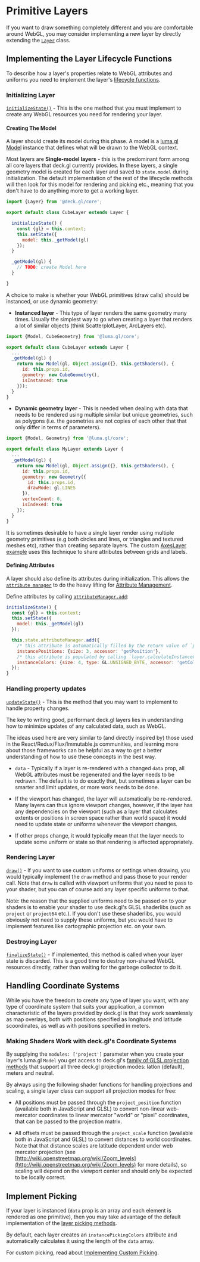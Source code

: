 # Primitive Layers

If you want to draw something completely different and you are comfortable around WebGL, you may consider implementing a new layer by directly extending the [`Layer`](/docs/api-reference/core/layer.md) class.


## Implementing the Layer Lifecycle Functions

To describe how a layer's properties relate to WebGL attributes and uniforms you need to implement the layer's [lifecycle functions](/docs/developer-guide/custom-layers/layer-lifecycle.md).


### Initializing Layer

[`initializeState()`](/docs/api-reference/core/layer.md#initializestate) - This is the one method that you must implement to create any WebGL resources you need for rendering your layer.


#### Creating The Model

A layer should create its model during this phase. A model is a [luma.gl](https://github.com/visgl/luma.gl) [Model](https://github.com/visgl/luma.gl/blob/8.0-release/docs/api-reference/engine/model.md) instance that defines what will be drawn to the WebGL context.

Most layers are **Single-model layers** - this is the predominant form among all core layers that deck.gl currently provides. In these layers, a single geometry model is created for each layer and saved to `state.model` during initialization. The default implementation of the rest of the lifecycle methods will then look for this model for rendering and picking etc., meaning that you don't have to do anything more to get a working layer.

```js
import {Layer} from '@deck.gl/core';

export default class CubeLayer extends Layer {

  initializeState() {
    const {gl} = this.context;
    this.setState({
      model: this._getModel(gl)
    });
  }

  _getModel(gl) {
    // TODO: create Model here
  }

}
```

A choice to make is whether your WebGL primitives (draw calls) should be instanced, or use dynamic geometry:

* **Instanced layer** - This type of layer renders the same geometry many times. Usually the simplest way to go when creating a layer that renders a lot of similar objects (think ScatterplotLayer, ArcLayers etc).

```js
import {Model, CubeGeometry} from '@luma.gl/core';

export default class CubeLayer extends Layer {
  ...
  _getModel(gl) {
    return new Model(gl, Object.assign({}, this.getShaders(), {
      id: this.props.id,
      geometry: new CubeGeometry(),
      isInstanced: true
    }));
  }
}
```

* **Dynamic geometry layer** - This is needed when dealing with data that needs to be rendered using multiple similar but unique geometries, such as polygons (i.e. the geometries are not copies of each other that that only differ in terms of parameters).

```js
import {Model, Geometry} from '@luma.gl/core';

export default class MyLayer extends Layer {
  ...
  _getModel(gl) {
    return new Model(gl, Object.assign({}, this.getShaders(), {
      id: this.props.id,
      geometry: new Geometry({
        id: this.props.id,
        drawMode: gl.LINES
      }),
      vertexCount: 0,
      isIndexed: true
    });
  }
}
```

It is sometimes desirable to have a single layer render using multiple geometry primitives (e.g both circles and lines, or triangles and textured meshes etc), rather than creating separate layers. The custom [AxesLayer example](https://github.com/visgl/deck.gl/tree/8.2-release/examples/website/plot/plot-layer/axes-layer.js) uses this technique to share attributes between grids and labels.


#### Defining Attributes

A layer should also define its attributes during initialization. This allows the [`attribute manager`](/docs/api-reference/core/attribute-manager.md) to do the heavy lifting for [Attribute Management](/docs/developer-guide/custom-layers/attribute-management.md).

Define attributes by calling [`attributeManager.add`](/docs/api-reference/core/attribute-manager.md#add):

```js
initializeState() {
  const {gl} = this.context;
  this.setState({
    model: this._getModel(gl)
  });

  this.state.attributeManager.add({
    /* this attribute is automatically filled by the return value of `props.getPosition` */
    instancePositions: {size: 3, accessor: 'getPosition'},
    /* this attribute is populated by calling `layer.calculateInstanceColors` */
    instanceColors: {size: 4, type: GL.UNSIGNED_BYTE, accessor: 'getColor', update: this.calculateInstanceColors}
  });
}
```

### Handling property updates

[`updateState()`](/docs/api-reference/core/layer.md#updatestate) - This is the method that you may want to implement to handle property changes.

The key to writing good, performant deck.gl layers lies in understanding how to minimize updates of any calculated data, such as WebGL.

The ideas used here are very similar to (and directly inspired by) those used in the React/Redux/Flux/Immutable.js communities, and learning more about those frameworks can be helpful as a way to get a better understanding of how to use these concepts in the best way.

* `data` - Typically if a layer is re-rendered with a changed `data` prop, all WebGL attributes must be regenerated and the layer needs to be redrawn. The default is to do exactly that, but sometimes a layer can be smarter and limit updates, or more work needs to be done.

* If the viewport has changed, the layer will automatically be re-rendered. Many layers can thus ignore viewport changes, however, if the layer has any dependencies on the viewport (such as a layer that calculates extents or positions in screen space rather than world space) it would need to update state or uniforms whenever the viewport changes.

* If other props change, it would typically mean that the layer needs to update some uniform or state so that rendering is affected appropriately.


### Rendering Layer

[`draw()`](/docs/api-reference/core/layer.md#draw) - If you want to use custom uniforms or settings when drawing, you would typically implement the `draw` method and pass those to your render call. Note that `draw` is called with viewport uniforms that you need to pass to your shader, but you can of course add any layer specific uniforms to that.

Note: the reason that the supplied uniforms need to be passed on to your shaders is to enable your shader to use deck.gl's GLSL shaderlibs (such as `project` or `project64` etc.). If you don't use these shaderlibs, you would obviously not need to supply these uniforms, but you would have to implement features like cartographic projection etc. on your own.


### Destroying Layer

[`finalizeState()`](/docs/api-reference/core/layer.md#finalizestate) - If implemented, this method is called when your layer state is discarded. This is a good time to destroy non-shared WebGL resources directly, rather than waiting for the garbage collector to do it.


## Handling Coordinate Systems

While you have the freedom to create any type of layer you want, with any type of coordinate system that suits your application, a common characteristic of the layers provided by deck.gl is that they work seamlessly as map overlays, both with positions specified as longitude and latitude scoordinates, as well as with positions specified in meters.

### Making Shaders Work with deck.gl's Coordinate Systems

By supplying the `modules: ['project']` parameter when you create your layer's luma.gl `Model` you get access to deck.gl's [family of GLSL projection methods](/docs/developer-guide/custom-layers/writing-shaders.md#projection) that support all three deck.gl projection modes: latlon (default), meters and neutral.

By always using the following shader functions for handling projections and scaling, a single layer class can support all projection modes for free:

* All positions must be passed through the `project_position` function (available both in JavaScript and GLSL) to convert non-linear web-mercator coordinates to linear mercator "world" or "pixel" coordinates, that can be passed to the projection matrix.

* All offsets must be passed through the `project_scale` function (available both in JavaScript and GLSL) to convert distances to world coordinates. Note that that distance scales are latitude dependent under web mercator projection (see [http://wiki.openstreetmap.org/wiki/Zoom_levels](http://wiki.openstreetmap.org/wiki/Zoom_levels) for more details), so scaling will depend on the viewport center and should only be expected to be locally correct.


## Implement Picking

If your layer is instanced (`data` prop is an array and each element is rendered as one primitive), then you may take advantage of the default implementation of the [layer picking methods](/docs/api-reference/core/layer.md#layer-picking-methods).

By default, each layer creates an `instancePickingColors` attribute and automatically calculates it using the length of the `data` array.

For custom picking, read about [Implementing Custom Picking](/docs/developer-guide/custom-layers/picking.md#implementing-custom-picking).
